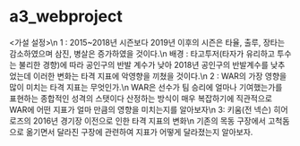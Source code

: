 # a3_webproject


<가설 설정>\n
1 :  2015~2018년 시즌보다 2019년 이후의 시즌은 타율, 출루, 장타는 감소하였으며 삼진, 병살은 증가하였을 것이다.\n
배경 : 타고투저(타자가 유리하고 투수는 불리한 경향)에 따라 공인구의 반발 계수가 낮아 2018년 공인구의 반발계수를 낮추었는데 이러한 변화는 타격 지표에 악영향을 끼쳤을 것이다.\n
2 : WAR의 가장 영향을 많이 미치는 타격 지표는 무엇인가.\n
 WAR은  선수가 팀 승리에 얼마나 기여했는가를 표현하는 종합적인 성격의 스탯이다 산정하는 방식이 매우 복잡하기에 직관적으로 WAR에 어떤 지표가 얼마 만큼의 영향을 미치는지를 알아보자\n
3:  키움(전 넥슨) 히어로즈의 2016년 경기장 이전으로 인한 타격 지표의 변화\n
기존의 목동 구장에서 고척돔으로 옮기면서 달라진 구장에 관련하여 지표가 어떻게 달라졌는지 알아보자.
